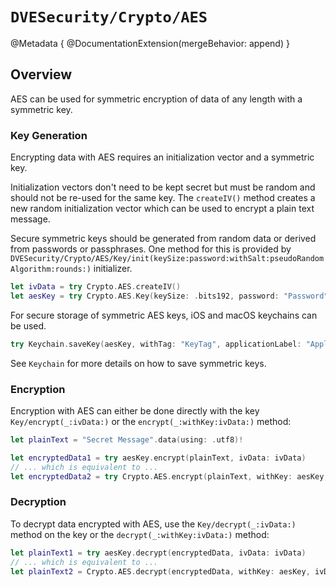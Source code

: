 # ``DVESecurity/Crypto/AES``

@Metadata {
    @DocumentationExtension(mergeBehavior: append)
}

## Overview
AES can be used for symmetric encryption of data of any length with a symmetric key.

### Key Generation
Encrypting data with AES requires an initialization vector and a symmetric key.

Initialization vectors don't need to be kept secret but must be random and should not be re-used for the same key.
The ``createIV()`` method creates a new random initialization vector which can be used to encrypt a plain text message.

Secure symmetric keys should be generated from random data or derived from passwords or passphrases.
One method for this is provided by ``DVESecurity/Crypto/AES/Key/init(keySize:password:withSalt:pseudoRandomAlgorithm:rounds:)`` initializer.

```swift
let ivData = try Crypto.AES.createIV()
let aesKey = try Crypto.AES.Key(keySize: .bits192, password: "Password", withSalt: "Salt", pseudoRandomAlgorithm: .hmacAlgSHA256, rounds: 10000)
```

For secure storage of symmetric AES keys, iOS and macOS keychains can be used.
```swift
try Keychain.saveKey(aesKey, withTag: "KeyTag", applicationLabel: "ApplicationLabel")
```

See ``Keychain`` for more details on how to save symmetric keys.

### Encryption
Encryption with AES can either be done directly with the key ``Key/encrypt(_:ivData:)`` or the  ``encrypt(_:withKey:ivData:)`` method:
```swift
let plainText = "Secret Message".data(using: .utf8)!

let encryptedData1 = try aesKey.encrypt(plainText, ivData: ivData)
// ... which is equivalent to ...
let encryptedData2 = try Crypto.AES.encrypt(plainText, withKey: aesKey, ivData: ivData)
```

### Decryption
To decrypt data encrypted with AES, use the ``Key/decrypt(_:ivData:)`` method on the key or the ``decrypt(_:withKey:ivData:)`` method:
```swift
let plainText1 = try aesKey.decrypt(encryptedData, ivData: ivData)
// ... which is equivalent to ...
let plainText2 = Crypto.AES.decrypt(encryptedData, withKey: aesKey, ivData: ivData)
```

